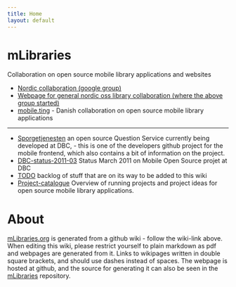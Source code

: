 ```yaml
---
title: Home
layout: default
---
```

# mLibraries

Collaboration on open source mobile library applications and websites

- [Nordic collaboration (google group)](http://groups.google.com/group/library-mobile-app-nordic-collaboration)
- [Webpage for general nordic oss library collaboration (where the above group started)](http://nordiclabs.org/)
- [mobile.ting](http://ting.dk/groups/mobileting) - Danish collaboration on open source mobile library applications

--------

- [Sporgetjenesten](http://github.com/rasmuserik/sporgetjeneste/) an open source Question Service currently being developed at DBC, - this is one of the developers github project for the mobile frontend, which also contains a bit of information on the project.
- [DBC-status-2011-03](http://mLibraries.org/DBC-status-2011-03) Status March 2011 on Mobile Open Source projet at DBC
- [TODO](http://mLibraries.org/TODO) backlog of stuff that are on its way to be added to this wiki
- [Project-catalogue](http://mLibraries.org/Project-catalogue) Overview of running projects and project ideas for open source mobile library applications.

# About

[mLibraries.org](http://mLibraries.org/) is generated from a github wiki - follow the wiki-link above.
When editing this wiki, please restrict yourself to plain markdown as pdf and webpages are generated from it. Links to wikipages written in double square brackets, and should use dashes instead of spaces.
The webpage is hosted at github, and the source for generating it can also be seen in the [mLibraries](http://github.com/rasmuserik/mLibraries) repository.

